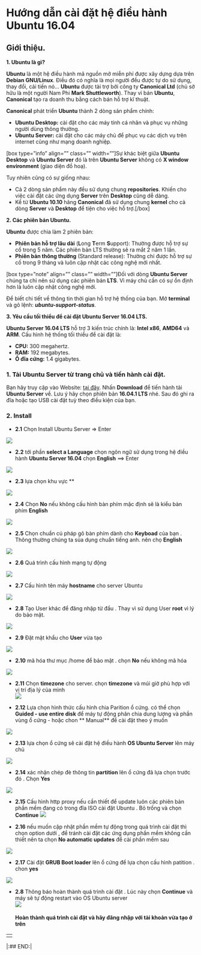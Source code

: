 # Hướng dẫn cài đặt hệ điều hành Ubuntu 16.04


## Giới thiệu.

**1. Ubuntu là gì?**

**Ubuntu**  là một hệ điều hành mã nguồn mở miễn phí được xây dựng dựa trên  **Debian GNU/Linux**. Điều đó có nghĩa là mọi người đều được tự do sử dụng, thay đổi, cải tiến nó…  **Ubuntu**  được tài trợ bởi công ty **Canonical Ltd**  (chủ sở hữu là một người Nam Phi  **Mark Shuttleworth**). Thay vì bán  **Ubuntu**,  **Canonical**  tạo ra doanh thu bằng cách bán hỗ trợ kĩ thuật.

**Canonical**  phát triển  **Ubuntu**  thành 2 dòng sản phẩm chính:

-   **Ubuntu Desktop:**  cài đặt cho các máy tính cá nhân và phục vụ những người dùng thông thường.
-   **Ubuntu Server:**  cài đặt cho các máy chủ để phục vụ các dịch vụ trên internet cũng như mạng doanh nghiệp.

[box type=”info” align=”” class=”” width=””]Sự khác biệt giữa  **Ubuntu Desktop**  và  **Ubuntu Server**  đó là trên  **Ubuntu Server**  không có  **X window environment** (giao diện đồ hoạ).

Tuy nhiên cũng có sự giống nhau:

-   Cả 2 dòng sản phẩm này đều sử dụng chung  **repositories**. Khiến cho việc cài đặt các ứng dụng  **Server**  trên  **Desktop**  cũng dễ dàng.
-   Kể từ  **Ubuntu 10.10**  hãng  **Canonical**  đã sử dụng chung  **kernel**  cho cả dòng  **Server**  và  **Desktop**  để tiện cho việc hỗ trợ.[/box]

**2. Các phiên bản Ubuntu.**

**Ubuntu**  được chia làm 2 phiên bản:

-   **Phiên bản hỗ trợ lâu dài**  (**L**ong  **T**erm  **S**upport): Thường được hỗ trợ sự cố trong 5 năm. Các phiên bản LTS thường sẽ ra mắt 2 năm 1 lần.
-   **Phiên bản thông thường**  (Standard release): Thường chỉ được hỗ trợ sự cố trong 9 tháng và luôn cập nhật các công nghệ mới nhất.

[box type=”note” align=”” class=”” width=””]Đối với dòng  **Ubuntu Server**  chúng ta chỉ nên sử dụng các phiên bản  **LTS**. Vì máy chủ cần có sự ổn định hơn là luôn cập nhật công nghệ mới.

Để biết chi tiết về thông tin thời gian hỗ trợ hệ thống của bạn. Mở  **terminal**  và gõ lệnh:  _**ubuntu-support-status**_.

 **3. Yêu cầu tối thiểu để cài đặt Ubuntu Server 16.04 LTS.**

**Ubuntu Server 16.04 LTS**  hỗ trợ 3 kiến trúc chính là:  **Intel x86**,  **AMD64**  và **ARM**. Cấu hình hệ thống tối thiểu để cài đặt là:

-   **CPU:**  300 megahertz.
-   **RAM:**  192 megabytes.
-   **Ổ đĩa cứng:**  1.4 gigabytes.


### 1. Tải Ubuntu Server từ trang chủ và tiến hành cài đặt.

Bạn hãy truy cập vào Website: [tại đây](https://www.ubuntu.com/download/server). Nhấn  **Download**  để tiến hành tải  **Ubuntu Server**  về. Lưu ý hãy chọn phiên bản  **16.04.1 LTS**  nhé. Sau đó ghi ra đĩa hoặc tạo USB cài đặt tuỳ theo điều kiện của bạn.

### 2. Install

- **2.1**   Chọn Install Ubuntu Server => Enter

![](https://camo.githubusercontent.com/1c7225a93be5ee3cb3fcdfe384dea7f17ec7f3f0/68747470733a2f2f692e696d6775722e636f6d2f7739387a37574f2e706e67)

- **2.2** tới phần **select a Language** chọn ngôn ngữ sử dụng trong hệ điều hành **Ubuntu Server 16.04** chọn **English** ==> Enter 

![](https://camo.githubusercontent.com/b2aa1b8b4c5da050eab40f08f50aaddfc91410e8/68747470733a2f2f692e696d6775722e636f6d2f49664f7353586f2e706e67)

  - **2.3** lựa chọn khu vực **

![](https://camo.githubusercontent.com/56f11cbc637d8ad42c33b98398afcb17b46c17c5/68747470733a2f2f692e696d6775722e636f6d2f4173504345446d2e706e67)

-  **2.4**  Chọn **No** nếu không cấu hình bàn phím mặc định sẽ là kiểu bàn phím **English**

![](https://camo.githubusercontent.com/2d8085d3a70dc97eb89e86aab3f72b4ed20f4c16/68747470733a2f2f692e696d6775722e636f6d2f3148505576756e2e706e67)

- **2.5** Chọn chuẩn cú pháp gõ bàn phím dành cho  **Keyboad** của bạn . Thông thường chúng ta sủa dụng chuẩn tiếng anh. nên chọ **English**

![](https://camo.githubusercontent.com/29f4926fecbf721d10b881ff7cc1f9fd481e88c4/68747470733a2f2f692e696d6775722e636f6d2f344c79685865752e706e67)

-  **2.6** Quá trình cấu hình mạng tự động

![](https://camo.githubusercontent.com/ec207f83ac1d4508d9245216337c9f858d43abb0/68747470733a2f2f692e696d6775722e636f6d2f463334663857642e706e67)

-  **2.7** Cấu hình tên máy **hostname** cho server Ubuntu 

![](https://camo.githubusercontent.com/b18dfc224f7f631208e978a2052717b457f1009a/68747470733a2f2f692e696d6775722e636f6d2f414676314a4d732e706e67)

-   **2.8** Tạo User khác để đăng nhập từ đầu . Thay vì sử dụng User **root** vì lý do bảo mật. 

![](https://camo.githubusercontent.com/ab8287ff80126554d551b0f59a72c6f9253556d9/68747470733a2f2f692e696d6775722e636f6d2f5331385a6d616f2e706e67)

-  **2.9** Đặt mật khẩu cho **User** vừa tạo 

![](https://camo.githubusercontent.com/50c5bd9e4de25bf17e8cc78144a087c05c443437/68747470733a2f2f692e696d6775722e636f6d2f48336c6d476e672e706e67)

-   **2.10** mã hóa thư mục /home để bảo mật . chọn **No** nếu không mã hóa 

![](https://camo.githubusercontent.com/f1415cedeb80cc557c1f3518775cc36b78bd0f15/68747470733a2f2f692e696d6775722e636f6d2f71564e504c506d2e706e67)


-  **2.11** Chọn **timezone** cho server. chọn **timezone** và múi giờ phù hợp với vị trí địa lý của mình  
![](https://camo.githubusercontent.com/5177e6b7ce4969ee00887d178583d2b4c63ba6dd/68747470733a2f2f692e696d6775722e636f6d2f76596c4e6838712e706e67)

-   **2.12** Lựa chọn hình thức cấu hình chia Parition ổ cứng. có thể chọn **Guided - use entire disk** để máy tự động phân chia dung lượng và phần vùng ổ cứng
		- hoặc chon ** Manual** để cài đặt theo ý muốn 

![](https://camo.githubusercontent.com/65ba5e03e7c0a634ca05143cb7d55e848635e8ca/68747470733a2f2f692e696d6775722e636f6d2f747468586e4c742e706e67)

- **2.13** lựa chọn ổ cứng sẽ cài đặt hệ điều hành **OS Ubuntu Server** lên máy chủ  

![](https://camo.githubusercontent.com/564a90a169b38fc1fdd8bbe98d6837e2ffa75a88/68747470733a2f2f692e696d6775722e636f6d2f704534754365512e706e67)

-  **2.14** xác nhận chép đè thông tin **partition** lên ổ cứng đã lựa chọn trước đó . Chọn **Yes** 

![](https://camo.githubusercontent.com/4d57b8c0386d007c879a6bf20eb0b52e3c59d9a0/68747470733a2f2f692e696d6775722e636f6d2f4f74706c68685a2e706e67)

-   **2.15** Cấu hình http proxy nếu cần thiết để update luôn các phiên bản phần mềm đang có trong đĩa ISO  cài đặt Ubuntu . Bỏ trống và chọn **Continue** 
![](https://camo.githubusercontent.com/9e55e35931a0ba709322dd285bfc41c93ae56b44/68747470733a2f2f692e696d6775722e636f6d2f657a597161447a2e706e67)

-  **2.16** nếu muốn cập nhật phần mềm tự động trong quá trình cài đặt thì chọn option dưới , để tránh cài đặt các ứng dụng phần mềm không cần thiết nên ta chọn **No automatic updates** để cài phần mềm sau  

![](https://camo.githubusercontent.com/3dac841f44aada330c65291741e03ded90c4485f/68747470733a2f2f692e696d6775722e636f6d2f4647694a48656f2e706e67)

-  **2.17** Cài đặt **GRUB Boot loader** lên ổ cứng để lựa chọn cấu hình patition . chon **yes** 

![](https://camo.githubusercontent.com/dccb0036d24752649a2dc6f24aacdb650840ea3e/68747470733a2f2f692e696d6775722e636f6d2f7331536d704e502e706e67)

-   **2.8** Thông báo hoàn thành quá trình cài đặt . Lúc này chọn **Continue** và máy sẽ tự động restart vào OS Ubuntu server  
![](https://camo.githubusercontent.com/d5cbfb9b86cef31289e18eb7f33faee5bb249aa3/68747470733a2f2f692e696d6775722e636f6d2f35325448694c4a2e706e67)

    #### Hoàn thành quá trình cài đặt và hãy đăng nhập với tài khoản vừa tạo ở trên
|    |
|----|
|    |

|:## END:|

<!--stackedit_data:
eyJoaXN0b3J5IjpbMTE3OTc4NTEyLDE3NTY0NDM5MjMsLTExND
A5ODk4NzYsODg2NjQ1ODAxLC01MDI1NTQwOSwxOTU2NDczNjQz
XX0=
-->